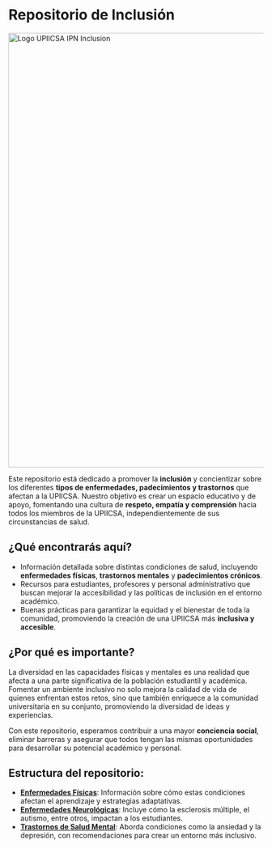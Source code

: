 # Repositorio de Inclusión

<img width="859" alt="Logo UPIICSA IPN Inclusion" src="https://github.com/user-attachments/assets/1efbd3ad-8ad3-43d1-a2be-267342173b94">

Este repositorio está dedicado a promover la **inclusión** y concientizar sobre los diferentes **tipos de enfermedades, padecimientos y trastornos** que afectan a la UPIICSA. Nuestro objetivo es crear un espacio educativo y de apoyo, fomentando una cultura de **respeto, empatía y comprensión** hacia todos los miembros de la UPIICSA, independientemente de sus circunstancias de salud.

## ¿Qué encontrarás aquí?

- Información detallada sobre distintas condiciones de salud, incluyendo **enfermedades físicas**, **trastornos mentales** y **padecimientos crónicos**.
- Recursos para estudiantes, profesores y personal administrativo que buscan mejorar la accesibilidad y las políticas de inclusión en el entorno académico.
- Buenas prácticas para garantizar la equidad y el bienestar de toda la comunidad, promoviendo la creación de una UPIICSA más **inclusiva y accesible**.

## ¿Por qué es importante?

La diversidad en las capacidades físicas y mentales es una realidad que afecta a una parte significativa de la población estudiantil y académica. Fomentar un ambiente inclusivo no solo mejora la calidad de vida de quienes enfrentan estos retos, sino que también enriquece a la comunidad universitaria en su conjunto, promoviendo la diversidad de ideas y experiencias.

Con este repositorio, esperamos contribuir a una mayor **conciencia social**, eliminar barreras y asegurar que todos tengan las mismas oportunidades para desarrollar su potencial académico y personal.

## Estructura del repositorio:
- **[Enfermedades Físicas](.Enfermedades/Fisicas.md)**: Información sobre cómo estas condiciones afectan el aprendizaje y estrategias adaptativas.
- **[Enfermedades Neurológicas](.Enfermedades/Neurologicas.md)**: Incluye cómo la esclerosis múltiple, el autismo, entre otros, impactan a los estudiantes.
- **[Trastornos de Salud Mental](.Enfermedades/Salud_Mental.md)**: Aborda condiciones como la ansiedad y la depresión, con recomendaciones para crear un entorno más inclusivo.
